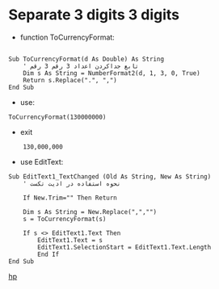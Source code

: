 # Separate 3 digits 3 digits

* function ToCurrencyFormat:

```basic4android

Sub ToCurrencyFormat(d As Double) As String
    ' تابع جداکردن اعداد 3 رقم 3 رقم
    Dim s As String = NumberFormat2(d, 1, 3, 0, True)
    Return s.Replace(".", ",")
End Sub
```

* use:

```b4a
ToCurrencyFormat(130000000)
```

* exit

```log
    130,000,000
```

* use EditText:

```edittext
Sub EditText1_TextChanged (Old As String, New As String)
    ' نحوه استفاده در ادیت تکست
  
    If New.Trim="" Then Return
  
    Dim s As String = New.Replace(",","")
    s = ToCurrencyFormat(s)
  
    If s <> EditText1.Text Then
        EditText1.Text = s
        EditText1.SelectionStart = EditText1.Text.Length
        End If
End Sub
```

[hp](http://hemmatpoor.ir)
